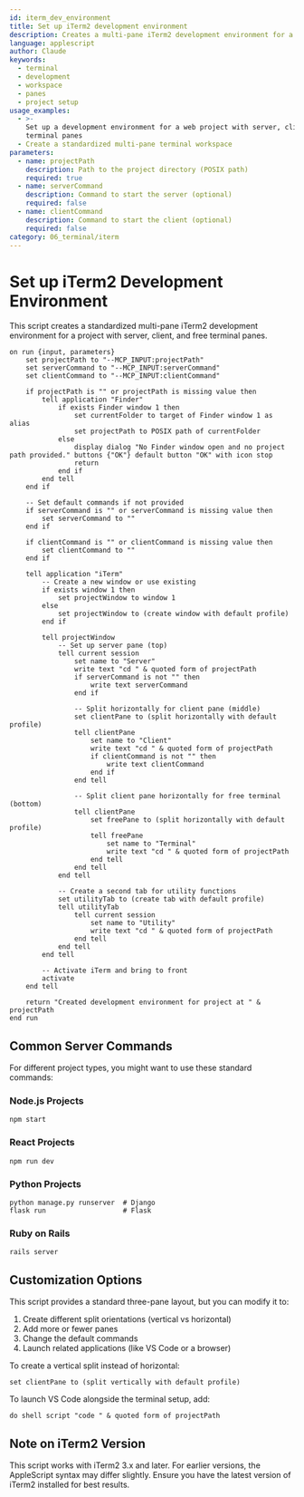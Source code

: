 ```yaml
---
id: iterm_dev_environment
title: Set up iTerm2 development environment
description: Creates a multi-pane iTerm2 development environment for a project
language: applescript
author: Claude
keywords:
  - terminal
  - development
  - workspace
  - panes
  - project setup
usage_examples:
  - >-
    Set up a development environment for a web project with server, client, and
    terminal panes
  - Create a standardized multi-pane terminal workspace
parameters:
  - name: projectPath
    description: Path to the project directory (POSIX path)
    required: true
  - name: serverCommand
    description: Command to start the server (optional)
    required: false
  - name: clientCommand
    description: Command to start the client (optional)
    required: false
category: 06_terminal/iterm
---
```


# Set up iTerm2 Development Environment

This script creates a standardized multi-pane iTerm2 development environment for a project with server, client, and free terminal panes.

```applescript
on run {input, parameters}
    set projectPath to "--MCP_INPUT:projectPath"
    set serverCommand to "--MCP_INPUT:serverCommand"
    set clientCommand to "--MCP_INPUT:clientCommand"
    
    if projectPath is "" or projectPath is missing value then
        tell application "Finder"
            if exists Finder window 1 then
                set currentFolder to target of Finder window 1 as alias
                set projectPath to POSIX path of currentFolder
            else
                display dialog "No Finder window open and no project path provided." buttons {"OK"} default button "OK" with icon stop
                return
            end if
        end tell
    end if
    
    -- Set default commands if not provided
    if serverCommand is "" or serverCommand is missing value then
        set serverCommand to ""
    end if
    
    if clientCommand is "" or clientCommand is missing value then
        set clientCommand to ""
    end if
    
    tell application "iTerm"
        -- Create a new window or use existing
        if exists window 1 then
            set projectWindow to window 1
        else
            set projectWindow to (create window with default profile)
        end if
        
        tell projectWindow
            -- Set up server pane (top)
            tell current session
                set name to "Server"
                write text "cd " & quoted form of projectPath
                if serverCommand is not "" then
                    write text serverCommand
                end if
                
                -- Split horizontally for client pane (middle)
                set clientPane to (split horizontally with default profile)
                tell clientPane
                    set name to "Client"
                    write text "cd " & quoted form of projectPath
                    if clientCommand is not "" then
                        write text clientCommand
                    end if
                end tell
                
                -- Split client pane horizontally for free terminal (bottom)
                tell clientPane
                    set freePane to (split horizontally with default profile)
                    tell freePane
                        set name to "Terminal"
                        write text "cd " & quoted form of projectPath
                    end tell
                end tell
            end tell
            
            -- Create a second tab for utility functions
            set utilityTab to (create tab with default profile)
            tell utilityTab
                tell current session
                    set name to "Utility"
                    write text "cd " & quoted form of projectPath
                end tell
            end tell
        end tell
        
        -- Activate iTerm and bring to front
        activate
    end tell
    
    return "Created development environment for project at " & projectPath
end run
```

## Common Server Commands

For different project types, you might want to use these standard commands:

### Node.js Projects
```
npm start
```

### React Projects
```
npm run dev
```

### Python Projects
```
python manage.py runserver  # Django
flask run                   # Flask
```

### Ruby on Rails
```
rails server
```

## Customization Options

This script provides a standard three-pane layout, but you can modify it to:

1. Create different split orientations (vertical vs horizontal)
2. Add more or fewer panes
3. Change the default commands
4. Launch related applications (like VS Code or a browser)

To create a vertical split instead of horizontal:

```applescript
set clientPane to (split vertically with default profile)
```

To launch VS Code alongside the terminal setup, add:

```applescript
do shell script "code " & quoted form of projectPath
```

## Note on iTerm2 Version

This script works with iTerm2 3.x and later. For earlier versions, the AppleScript syntax may differ slightly. Ensure you have the latest version of iTerm2 installed for best results.

